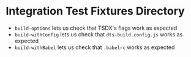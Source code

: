 # Integration Test Fixtures Directory

- `build-options` lets us check that TSDX's flags work as expected
- `build-withConfig` lets us check that `dts-build.config.js` works as expected
- `build-withBabel` lets us check that `.babelrc` works as expected
